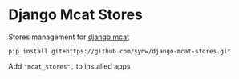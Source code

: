 # Django Mcat Stores

Stores management for [django mcat](https://github.com/synw/django-mcat.git)

``pip install git+https://github.com/synw/django-mcat-stores.git``

Add ``"mcat_stores",`` to installed apps